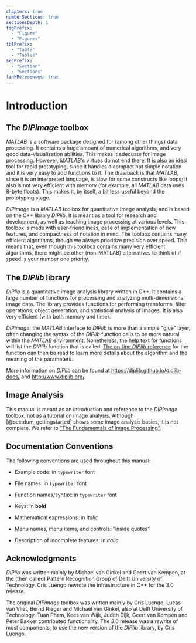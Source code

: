 ```yaml
---
chapters: true
numberSections: true
sectionsDepth: 1
figPrefix:
  - "Figure"
  - "Figures"
tblPrefix:
  - "Table"
  - "Tables"
secPrefix:
  - "Section"
  - "Sections"
linkReferences: true
...
```


Introduction
============

The *DIPimage* toolbox
----------------------

*MATLAB* is a software package designed for (among other things) data
processing. It contains a huge amount of numerical algorithms, and very
good data-visualization abilities. This makes it adequate for image
processing. However, *MATLAB*'s virtues do not end there. It is also an
ideal tool for rapid prototyping, since it handles a compact but simple
notation and it is very easy to add functions to it. The drawback is
that *MATLAB*, since it is an interpreted language, is slow for some
constructs like loops; it also is not very efficient with memory (for
example, all *MATLAB* data uses 8-byte floats). This makes it, by itself,
a bit less useful beyond the prototyping stage.

*DIPimage* is a *MATLAB* toolbox for quantitative image analysis, and is based on
the C++ library *DIPlib*. It is meant as a tool for research and development,
as well as teaching image processing at various levels. This toolbox is made with
user-friendliness, ease of implementation of new features, and
compactness of notation in mind. The toolbox contains many efficient algorithms,
though we always prioritize precision over speed. This means that, even though
this toolbox contains many very efficient algorithms, there might be other
(non-MATLAB) alternatives to think of if speed is your number one priority.

The *DIPlib* library
--------------------

*DIPlib* is a quantitative image analysis library written in C++. It
contains a large number of functions for processing and analyzing
multi-dimensional image data. The library provides functions for
performing transforms, filter operations, object generation, and
statistical analysis of images. It is also very efficient (with both
memory and time).

*DIPimage*, the *MATLAB* interface to *DIPlib* is more than a simple "glue" layer,
often changing the syntax of the *DIPlib* function calls to be more
natural within the *MATLAB* environment. Nonetheless, the help text for
functions will list the *DIPlib* function that is called.
[The on-line *DIPlib* reference](https://diplib.github.io/diplib-docs/)
for the function can then be read to learn more details
about the algorithm and the meaning of the parameters.

More information on *DIPlib* can be found at
<https://diplib.github.io/diplib-docs/> and <http://www.diplib.org/>.

Image Analysis
--------------

This manual is meant as an introduction and reference to the *DIPimage*
toolbox, not as a tutorial on image analysis. Although
[@sec:dum_gettingstarted] shows some image analysis basics, it
is not complete. We refer to
["The Fundamentals of Image Processing"](ftp://ftp.tudelft.nl/pub/DIPimage/docs/FIP2.3.pdf).

Documentation Conventions
-------------------------

The following conventions are used throughout this manual:

-   Example code: in `typewriter` font

-   File names: in `typewriter` font

-   Function names/syntax: in `typewriter` font

-   Keys: in **bold**

-   Mathematical expressions: in *italic*

-   Menu names, menu items, and controls: "inside quotes"

-   Description of incomplete features: in *italic*

Acknowledgments
---------------

*DIPlib* was written mainly by Michael van Ginkel and Geert van Kempen,
at the (then called) Pattern Recognition Group of Delft University of
Technology.
Cris Luengo rewrote the infrastructure in C++ for the 3.0 release.

The original *DIPimage* toolbox was written mainly by Cris Luengo, Lucas van Vliet,
Bernd Rieger and Michael van Ginkel, also at Delft University of Technology.
Tuan Pham, Kees van Wijk, Judith Dijk, Geert van Kempen and Peter Bakker
contributed functionality.
The 3.0 release was a rewrite of most components, to use the new version
of the *DIPlib* library, by Cris Luengo.
